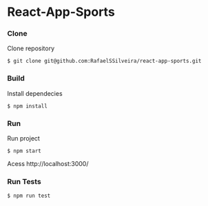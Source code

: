 # React-App-Sports

### Clone
Clone repository

    $ git clone git@github.com:RafaelSSilveira/react-app-sports.git

### Build
Install dependecies

    $ npm install

### Run
Run project

    $ npm start

Acess http://localhost:3000/

### Run Tests
    $ npm run test
